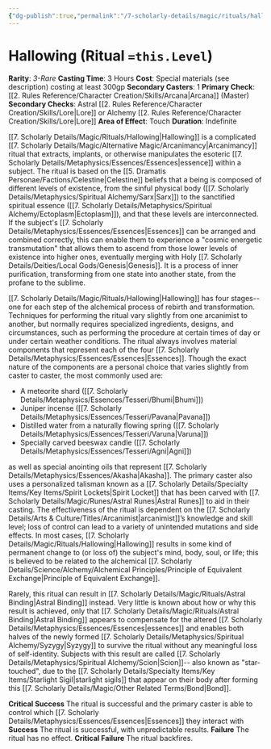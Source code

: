 ```yaml
---
{"dg-publish":true,"permalink":"/7-scholarly-details/magic/rituals/hallowing/"}
---
```


# Hallowing (Ritual `=this.Level`)

**Rarity**: *3-Rare*
**Casting Time**: 3 Hours
**Cost**: Special materials (see description) costing at least 300gp
**Secondary Casters**: 1
**Primary Check**: [[2. Rules Reference/Character Creation/Skills/Arcana\|Arcana]] (Master)
**Secondary Checks**: Astral [[2. Rules Reference/Character Creation/Skills/Lore\|Lore]] or Alchemy [[2. Rules Reference/Character Creation/Skills/Lore\|Lore]]
**Area of Effect**: Touch
**Duration**: Indefinite

[[7. Scholarly Details/Magic/Rituals/Hallowing\|Hallowing]] is a complicated [[7. Scholarly Details/Magic/Alternative Magic/Arcanimancy\|Arcanimancy]] ritual that extracts, implants, or otherwise manipulates the esoteric [[7. Scholarly Details/Metaphysics/Essences/Essences\|essence]] within a subject. The ritual is based on the [[5. Dramatis Personae/Factions/Celestine\|Celestine]] beliefs that a being is composed of different levels of existence, from the sinful physical body ([[7. Scholarly Details/Metaphysics/Spiritual Alchemy/Sarx\|Sarx]]) to the sanctified spiritual essence ([[7. Scholarly Details/Metaphysics/Spiritual Alchemy/Ectoplasm\|Ectoplasm]]), and that these levels are interconnected. If the subject's [[7. Scholarly Details/Metaphysics/Essences/Essences\|Essences]] can be arranged and combined correctly, this can enable them to experience a "cosmic energetic transmutation" that allows them to ascend from those lower levels of existence into higher ones, eventually merging with Holy [[7. Scholarly Details/Deities/Local Gods/Genesis\|Genesis]]. It is a process of inner purification, transforming from one state into another state, from the profane to the sublime.

[[7. Scholarly Details/Magic/Rituals/Hallowing\|Hallowing]] has four stages-- one for each step of the alchemical process of rebirth and transformation. Techniques for performing the ritual vary slightly from one arcanimist to another, but normally requires specialized ingredients, designs, and circumstances, such as performing the procedure at certain times of day or under certain weather conditions. The ritual always involves material components that represent each of the four [[7. Scholarly Details/Metaphysics/Essences/Essences\|Essences]]. Though the exact nature of the components are a personal choice that varies slightly from caster to caster, the most commonly used are:

- A meteorite shard ([[7. Scholarly Details/Metaphysics/Essences/Tesseri/Bhumi\|Bhumi]])
- Juniper incense ([[7. Scholarly Details/Metaphysics/Essences/Tesseri/Pavana\|Pavana]])
- Distilled water from a naturally flowing spring ([[7. Scholarly Details/Metaphysics/Essences/Tesseri/Varuna\|Varuna]])
- Specially carved beeswax candle ([[7. Scholarly Details/Metaphysics/Essences/Tesseri/Agni\|Agni]])

as well as special anointing oils that represent [[7. Scholarly Details/Metaphysics/Essences/Akasha\|Akasha]]. The primary caster also uses a personalized talisman known as a [[7. Scholarly Details/Specialty Items/Key Items/Spirit Lockets\|Spirit Locket]] that has been carved with [[7. Scholarly Details/Magic/Runes/Astral Runes\|Astral Runes]] to aid in their casting. The effectiveness of the ritual is dependent on the [[7. Scholarly Details/Arts & Culture/Titles/Arcanimist\|arcanimist]]’s knowledge and skill level; loss of control can lead to a variety of unintended mutations and side effects. In most cases, [[7. Scholarly Details/Magic/Rituals/Hallowing\|Hallowing]] results in some kind of permanent change to (or loss of) the subject's mind, body, soul, or life; this is believed to be related to the alchemical [[7. Scholarly Details/Science/Alchemy/Alchemical Principles/Principle of Equivalent Exchange\|Principle of Equivalent Exchange]]. 

Rarely, this ritual can result in [[7. Scholarly Details/Magic/Rituals/Astral Binding\|Astral Binding]] instead. Very little is known about how or why this result is achieved, only that [[7. Scholarly Details/Magic/Rituals/Astral Binding\|Astral Binding]] appears to compensate for the altered [[7. Scholarly Details/Metaphysics/Essences/Essences\|essences]] and enables both halves of the newly formed [[7. Scholarly Details/Metaphysics/Spiritual Alchemy/Syzygy\|Syzygy]] to survive the ritual without any meaningful loss of self-identity. Subjects with this result are called [[7. Scholarly Details/Metaphysics/Spiritual Alchemy/Scion\|Scion]]-- also known as "star-touched", due to the [[7. Scholarly Details/Specialty Items/Key Items/Starlight Sigil\|starlight sigils]] that appear on their body after forming this [[7. Scholarly Details/Magic/Other Related Terms/Bond\|Bond]].  

**Critical Success** The ritual is successful and the primary caster is able to control which [[7. Scholarly Details/Metaphysics/Essences/Essences\|Essences]] they interact with
**Success** The ritual is successful, with unpredictable results.
**Failure** The ritual has no effect.
**Critical Failure** The ritual backfires. 
